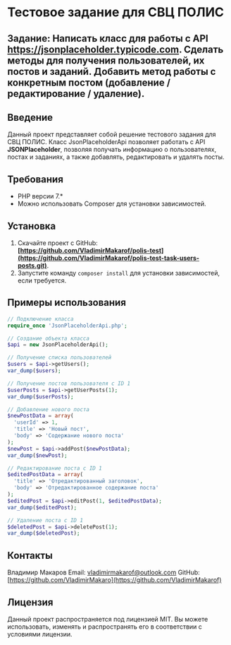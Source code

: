 # Тестовое задание для СВЦ ПОЛИС

## Задание: Написать класс для работы с API **https://jsonplaceholder.typicode.com**. Сделать методы для получения пользователей, их постов и заданий. Добавить метод работы с конкретным постом (добавление / редактирование / удаление).

## Введение

Данный проект представляет собой решение тестового задания для СВЦ ПОЛИС. Класс JsonPlaceholderApi позволяет работать с API **JSONPlaceholder**, позволяя получать информацию о пользователях, постах и заданиях, а также добавлять, редактировать и удалять посты.

## Требования

- PHP версии 7.*
- Можно использовать Composer для установки зависимостей.

## Установка

1. Скачайте проект с GitHub: **[https://github.com/VladimirMakarof/polis-test](https://github.com/VladimirMakarof/polis-test-task-users-posts.git)**.
2. Запустите команду `composer install` для установки зависимостей, если требуется.

## Примеры использования

```php
// Подключение класса 
require_once 'JsonPlaceholderApi.php';

// Создание объекта класса
$api = new JsonPlaceholderApi();

// Получение списка пользователей
$users = $api->getUsers();
var_dump($users);

// Получение постов пользователя с ID 1
$userPosts = $api->getUserPosts(1);
var_dump($userPosts);

// Добавление нового поста
$newPostData = array(
  'userId' => 1,
  'title' => 'Новый пост',
  'body' => 'Содержание нового поста'
);
$newPost = $api->addPost($newPostData);
var_dump($newPost);

// Редактирование поста с ID 1  
$editedPostData = array(
  'title' => 'Отредактированный заголовок',
  'body' => 'Отредактированное содержание поста'  
);
$editedPost = $api->editPost(1, $editedPostData);
var_dump($editedPost);

// Удаление поста с ID 1
$deletedPost = $api->deletePost(1);
var_dump($deletedPost);
```
## Контакты
Владимир Макаров
Email: vladimirmakarof@outlook.com
GitHub: [https://github.com/VladimirMakaro](https://github.com/VladimirMakarof)
## Лицензия
Данный проект распространяется под лицензией MIT. Вы можете использовать, изменять и распространять его в соответствии с условиями лицензии.
